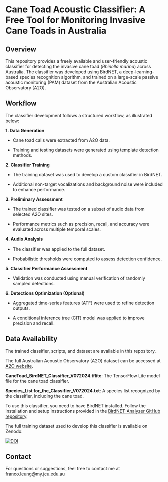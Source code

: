# Cane Toad Acoustic Classifier: A Free Tool for Monitoring Invasive Cane Toads in Australia

## Overview 

This repository provides a freely available and user-friendly acoustic classifier for detecting the invasive cane toad (*Rhinella marina*) across Australia. The classifier was developed using BirdNET, a deep-learning-based species recognition algorithm, and trained on a large-scale passive acoustic monitoring (PAM) dataset from the Australian Acoustic Observatory (A2O).

## Workflow 

The classifier development follows a structured workflow, as illustrated below:

**1.  Data Generation**

- Cane toad calls were extracted from A2O data.

- Training and testing datasets were generated using template detection methods.

**2. Classifier Training**

- The training dataset was used to develop a custom classifier in BirdNET.

- Additional non-target vocalizations and background noise were included to enhance performance.

**3. Preliminary Assessment**

- The trained classifier was tested on a subset of audio data from selected A2O sites.

- Performance metrics such as precision, recall, and accuracy were evaluated across multiple temporal scales.

**4. Audio Analysis**

- The classifier was applied to the full dataset.

- Probabilistic thresholds were computed to assess detection confidence.

**5. Classifier Performance Assessment**

- Validation was conducted using manual verification of randomly sampled detections.


**6. Detections Optimization (Optional)**

- Aggregated time-series features (ATF) were used to refine detection outputs.

- A conditional inference tree (CIT) model was applied to improve precision and recall.

## Data Availability
The trained classifier, scripts, and dataset are available in this repository.

The full Australian Acoustic Observatory (A2O) dataset can be accessed at [A2O website](https://data.acousticobservatory.org/).

**CaneToad_BirdNET_Classifier_V072024.tflite**: 
The TensorFlow Lite model file for the cane toad classifier.

**Species_List for_the_Classifier_V072024.txt**:
A species list recognized by the classifier, including the cane toad.

To use this classifier, you need to have BirdNET installed. Follow the installation and setup instructions provided in the [BirdNET-Analyzer GitHub repository](https://github.com/kahst/BirdNET-Analyzer).

The full training dataset used to develop this classifier is available on Zenodo:

[![DOI](https://zenodo.org/badge/DOI/10.5281/zenodo.13826911.svg)](https://doi.org/10.5281/zenodo.13826911)

## Contact
For questions or suggestions, feel free to contact me at franco.leung@my.jcu.edu.au



